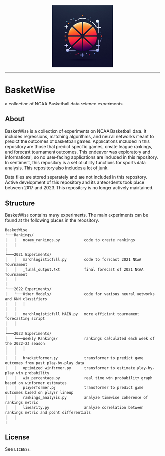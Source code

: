 <p align="center"><img src="https://github.com/nathanbronson/BasketWise/blob/main/logo.jpg?raw=true" alt="logo" width="200"/></p>

_____
# BasketWise
a collection of NCAA Basketball data science experiments

## About
BasketWise is a collection of experiments on NCAA Basketball data. It includes regressions, matching algorithms, and neural networks meant to predict the outcomes of basketball games. Applications included in this repository are those that predict specific games, create league rankings, and forecast tournament outcomes. This endeavor was exploratory and informational, so no user-facing applications are included in this repository. In sentiment, this repository is a set of utility functions for sports data analysis. This repository also includes a lot of junk.

Data files are stored separately and are not included in this repository. Active development of this repository and its antecedents took place between 2017 and 2023. This repository is no longer actively maintained.

## Structure
BasketWise contains many experiments. The main experiments can be found at the following places in the repository.
```
BasketWise
└───Rankings/
│   │   ncaam_rankings.py           code to create rankings
│   │   
|
└───2021 Experiments/               
│   │   marchlogisticfull.py        code to forecast 2021 NCAA Tournament
│   │   _final_output.txt           final forecast of 2021 NCAA Tournament
│   │   
|
└───2022 Experiments/               
│   └───Other Models/               code for various neural networks and KNN classifiers
│   │   │
|   |
│   │   marchlogisticfull_MAIN.py   more efficient tournament forecasting script
│   │
|
└───2023 Experiments/               
│   └───Weekly Rankings/            rankings calculated each week of the 2022-23 season
│   │   │       
│   │   
│   │   bracketformer.py            transformer to predict game outcomes from past play-by-play data
│   │   optimized_winformer.py      transformer to estimate play-by-play win probability
│   │   win_percentage.py           real time win probability graph based on winformer estimates
│   │   playerformer.py             transformer to predict game outcomes based on player lineup
│   │   rankings_analysis.py        analyze timewise coherence of rankings metric
│   │   linearity.py                analyze correlation between rankings metric and point differentials
│   │   
|
```

## License
See `LICENSE`.